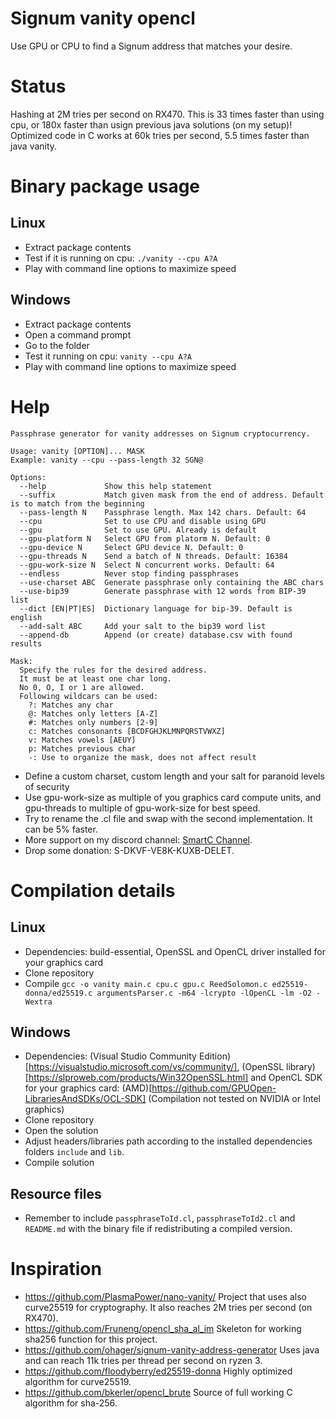 # Signum vanity opencl
Use GPU or CPU to find a Signum address that matches your desire.

# Status
Hashing at 2M tries per second on RX470. This is 33 times faster than using cpu, or 180x faster than usign previous java solutions (on my setup)! Optimized code in C works at 60k tries per second, 5.5 times faster than java vanity.

# Binary package usage

## Linux
* Extract package contents
* Test if it is running on cpu: `./vanity --cpu A?A`
* Play with command line options to maximize speed

## Windows
* Extract package contents
* Open a command prompt
* Go to the folder
* Test it running on cpu: `vanity --cpu A?A`
* Play with command line options to maximize speed

# Help
```
Passphrase generator for vanity addresses on Signum cryptocurrency.

Usage: vanity [OPTION]... MASK
Example: vanity --cpu --pass-length 32 SGN@

Options:
  --help             Show this help statement
  --suffix           Match given mask from the end of address. Default is to match from the beginning
  --pass-length N    Passphrase length. Max 142 chars. Default: 64
  --cpu              Set to use CPU and disable using GPU
  --gpu              Set to use GPU. Already is default
  --gpu-platform N   Select GPU from platorm N. Default: 0
  --gpu-device N     Select GPU device N. Default: 0
  --gpu-threads N    Send a batch of N threads. Default: 16384
  --gpu-work-size N  Select N concurrent works. Default: 64
  --endless          Never stop finding passphrases
  --use-charset ABC  Generate passphrase only containing the ABC chars
  --use-bip39        Generate passphrase with 12 words from BIP-39 list
  --dict [EN|PT|ES]  Dictionary language for bip-39. Default is english
  --add-salt ABC     Add your salt to the bip39 word list
  --append-db        Append (or create) database.csv with found results

Mask:
  Specify the rules for the desired address.
  It must be at least one char long.
  No 0, O, I or 1 are allowed.
  Following wildcars can be used:
    ?: Matches any char
    @: Matches only letters [A-Z]
    #: Matches only numbers [2-9]
    c: Matches consonants [BCDFGHJKLMNPQRSTVWXZ]
    v: Matches vowels [AEUY]
    p: Matches previous char
    -: Use to organize the mask, does not affect result
```

* Define a custom charset, custom length and your salt for paranoid levels of security
* Use gpu-work-size as multiple of you graphics card compute units, and gpu-threads to multiple of gpu-work-size for best speed.
* Try to rename the .cl file and swap with the second implementation. It can be 5% faster.
* More support on my discord channel: [SmartC Channel](https://discord.gg/pQHnBRYE5c).
* Drop some donation: S-DKVF-VE8K-KUXB-DELET.

# Compilation details

## Linux
* Dependencies: build-essential, OpenSSL and OpenCL driver installed for your graphics card
* Clone repository
* Compile `gcc -o vanity main.c cpu.c gpu.c ReedSolomon.c ed25519-donna/ed25519.c argumentsParser.c -m64 -lcrypto -lOpenCL -lm -O2 -Wextra`

## Windows
* Dependencies: (Visual Studio Community Edition)[https://visualstudio.microsoft.com/vs/community/], (OpenSSL library)[https://slproweb.com/products/Win32OpenSSL.html] and OpenCL SDK for your graphics card: (AMD)[https://github.com/GPUOpen-LibrariesAndSDKs/OCL-SDK] (Compilation not tested on NVIDIA or Intel graphics)
* Clone repository
* Open the solution
* Adjust headers/libraries path according to the installed dependencies folders `include` and `lib`.
* Compile solution

## Resource files
* Remember to include `passphraseToId.cl`, `passphraseToId2.cl` and `README.md` with the binary file if redistributing a compiled version.

# Inspiration
* https://github.com/PlasmaPower/nano-vanity/ Project that uses also curve25519 for cryptography. It also reaches 2M tries per second (on RX470).
* https://github.com/Fruneng/opencl_sha_al_im Skeleton for working sha256 function for this project.
* https://github.com/ohager/signum-vanity-address-generator Uses java and can reach 11k tries per thread per second on ryzen 3.
* https://github.com/floodyberry/ed25519-donna Highly optimized algorithm for curve25519.
* https://github.com/bkerler/opencl_brute Source of full working C algorithm for sha-256.
